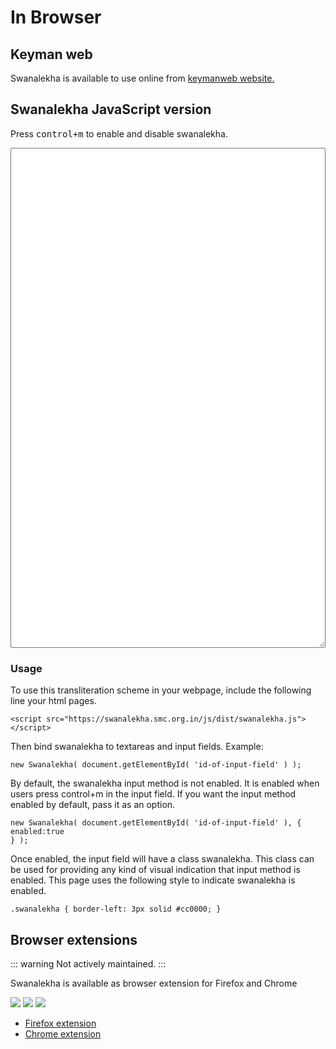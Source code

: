 # In Browser

## Keyman web

Swanalekha is available to use online from <a href="https://keymanweb.com/#ml-IN,Keyboard_swanalekha_malayalam">keymanweb
    website.</a>

## Swanalekha JavaScript version
Press
<kbd>control+m</kbd>  to enable and disable swanalekha.
<script src="/js/dist/swanalekha.js"></script>
<textarea id="exampletxt"></textarea>
 <script>
window.onload = function () {
    let element = document.getElementById('exampletxt');
    new Swanalekha(element, {
        enabled: true
    });
};
</script>
<style>
    #exampletxt {
        width: 100%;
        height: 20vh;
        font-size: 1.2em;
        font-family:"Manjari", sans-serif;
    }
    .swanalekha { border-left: 3px solid #cc0000; }
</style>
### Usage

To use this transliteration scheme in your webpage, include the following line your html
pages.

```<script src="https://swanalekha.smc.org.in/js/dist/swanalekha.js"></script>```

Then bind swanalekha to textareas and input fields. Example:

```
new Swanalekha( document.getElementById( 'id-of-input-field' ) );
```

By default, the swanalekha input method is not enabled. It is enabled when users press  control+m in the input field. If you want the input method enabled by default, pass it as an option.

```
new Swanalekha( document.getElementById( 'id-of-input-field' ), {
enabled:true
} );
```

Once enabled, the input field will have a class swanalekha. This class can be used for providing
any kind of
visual indication that input method is enabled. This page uses the following style to indicate
swanalekha
is enabled.

```.swanalekha { border-left: 3px solid #cc0000; }```

## Browser extensions

::: warning
Not actively maintained.
:::

Swanalekha is available as browser extension for Firefox and Chrome

![](/img/swanalekha-web-fb.jpg)
![](/img/swanakekha-web-gmail.jpg)
![](/img/swanakekha-web-whatsapp.jpg)

* <a class="btn btn-download" href="https://addons.mozilla.org/en-US/firefox/addon/swanalekha-ml/">Firefox extension</a>
* <a class="btn btn-download" href="https://chrome.google.com/webstore/detail/%E0%B4%B8%E0%B5%8D%E0%B4%B5%E0%B4%A8%E0%B4%B2%E0%B5%87%E0%B4%96-swanalekha/najmphaghaibepbadmhjbngnkfehichf">Chrome extension</a>